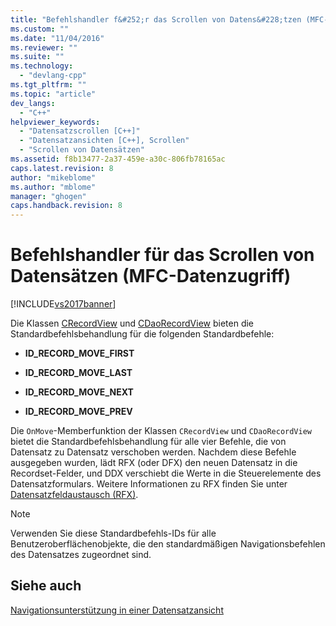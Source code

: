```yaml
---
title: "Befehlshandler f&#252;r das Scrollen von Datens&#228;tzen (MFC-Datenzugriff) | Microsoft Docs"
ms.custom: ""
ms.date: "11/04/2016"
ms.reviewer: ""
ms.suite: ""
ms.technology: 
  - "devlang-cpp"
ms.tgt_pltfrm: ""
ms.topic: "article"
dev_langs: 
  - "C++"
helpviewer_keywords: 
  - "Datensatzscrollen [C++]"
  - "Datensatzansichten [C++], Scrollen"
  - "Scrollen von Datensätzen"
ms.assetid: f8b13477-2a37-459e-a30c-806fb78165ac
caps.latest.revision: 8
author: "mikeblome"
ms.author: "mblome"
manager: "ghogen"
caps.handback.revision: 8
---
```

# Befehlshandler f&#252;r das Scrollen von Datens&#228;tzen (MFC-Datenzugriff)
[!INCLUDE[vs2017banner](../assembler/inline/includes/vs2017banner.md)]

Die Klassen [CRecordView](../mfc/reference/crecordview-class.md) und [CDaoRecordView](../mfc/reference/cdaorecordview-class.md) bieten die Standardbefehlsbehandlung für die folgenden Standardbefehle:  
  
-   **ID\_RECORD\_MOVE\_FIRST**  
  
-   **ID\_RECORD\_MOVE\_LAST**  
  
-   **ID\_RECORD\_MOVE\_NEXT**  
  
-   **ID\_RECORD\_MOVE\_PREV**  
  
 Die `OnMove`\-Memberfunktion der Klassen `CRecordView` und `CDaoRecordView` bietet die Standardbefehlsbehandlung für alle vier Befehle, die von Datensatz zu Datensatz verschoben werden.  Nachdem diese Befehle ausgegeben wurden, lädt RFX \(oder DFX\) den neuen Datensatz in die Recordset\-Felder, und DDX verschiebt die Werte in die Steuerelemente des Datensatzformulars.  Weitere Informationen zu RFX finden Sie unter [Datensatzfeldaustausch \(RFX\)](../data/odbc/record-field-exchange-rfx.md).  
  
> [!NOTE]
>  Verwenden Sie diese Standardbefehls\-IDs für alle Benutzeroberflächenobjekte, die den standardmäßigen Navigationsbefehlen des Datensatzes zugeordnet sind.  
  
## Siehe auch  
 [Navigationsunterstützung in einer Datensatzansicht](../data/supporting-navigation-in-a-record-view-mfc-data-access.md)